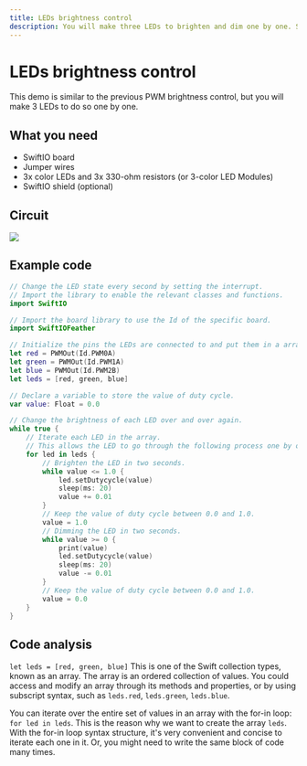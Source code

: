 ```yaml
---
title: LEDs brightness control
description: You will make three LEDs to brighten and dim one by one. So you will use the array to realize it using Swift.
---
```


# LEDs brightness control

This demo is similar to the previous PWM brightness control, but you will make 3 LEDs to do so one by one. 

## What you need

* SwiftIO board
* Jumper wires
* 3x color LEDs and 3x 330-ohm resistors \(or 3-color LED Modules\)
* SwiftIO shield \(optional\)

## Circuit

![](../../.gitbook/assets/LEDsBrightness.png)

## Example code

```swift
// Change the LED state every second by setting the interrupt.
// Import the library to enable the relevant classes and functions.
import SwiftIO

// Import the board library to use the Id of the specific board.
import SwiftIOFeather

// Initialize the pins the LEDs are connected to and put them in a array.
let red = PWMOut(Id.PWM0A)
let green = PWMOut(Id.PWM1A)
let blue = PWMOut(Id.PWM2B)
let leds = [red, green, blue]

// Declare a variable to store the value of duty cycle.
var value: Float = 0.0

// Change the brightness of each LED over and over again.
while true {
    // Iterate each LED in the array. 
    // This allows the LED to go through the following process one by one.
    for led in leds {
        // Brighten the LED in two seconds.
        while value <= 1.0 {
            led.setDutycycle(value)
            sleep(ms: 20)
            value += 0.01
        }
        // Keep the value of duty cycle between 0.0 and 1.0.
        value = 1.0
        // Dimming the LED in two seconds.
        while value >= 0 {
            print(value)
            led.setDutycycle(value)
            sleep(ms: 20)
            value -= 0.01
        }
        // Keep the value of duty cycle between 0.0 and 1.0.
        value = 0.0
    }
}
```

## Code analysis

`let leds = [red, green, blue]` This is one of the Swift collection types, known as an array. The array is an ordered collection of values. You could access and modify an array through its methods and properties, or by using subscript syntax, such as `leds.red`, `leds.green`, `leds.blue`.

You can iterate over the entire set of values in an array with the for-in loop: `for led in leds`. This is the reason why we want to create the array `leds`. With the for-in loop syntax structure, it's very convenient and concise to iterate each one in it. Or, you might need to write the same block of code many times.
